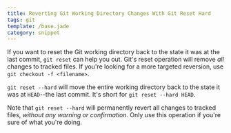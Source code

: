```yaml
---
title: Reverting Git Working Directory Changes With Git Reset Hard
tags: git
template: /base.jade
category: snippet
---
```


If you want to reset the Git working directory back to the state it was at the last commit, `git reset` can help you out. Git's reset operation will remove *all* changes to tracked files. If you're looking for a more targeted reversion, use `git checkout -f <filename>`.

`git reset --hard` will move the entire working directory back to the state it was at `HEAD`--the last commit. It's short for `git reset --hard HEAD`.

Note that `git reset --hard` will permanently revert all changes to tracked files, *without any warning or confirmation*. Only use this operation if you're sure of what you're doing.

